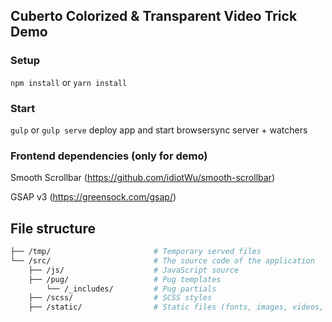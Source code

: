 ## Cuberto Colorized & Transparent Video Trick Demo

### Setup

`npm install` or `yarn install`

### Start

`gulp` or `gulp serve` deploy app and start browsersync server + watchers

### Frontend dependencies (only for demo)
Smooth Scrollbar (https://github.com/idiotWu/smooth-scrollbar)

GSAP v3 (https://greensock.com/gsap/)

## File structure
```bash
├── /tmp/                       # Temporary served files
└── /src/                       # The source code of the application
    ├── /js/                    # JavaScript source
    ├── /pug/                   # Pug templates
        └── /_includes/         # Pug partials
    ├── /scss/                  # SCSS styles
    ├── /static/                # Static files (fonts, images, videos, etc..)
